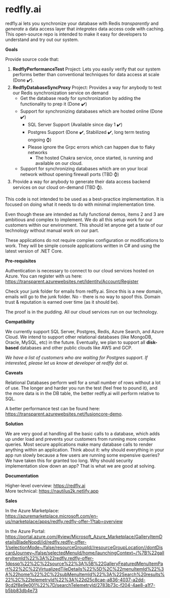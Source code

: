 # redfly.ai
redfly.ai lets you synchronize your database with Redis <i>transparently</i> and <i>generate</i> a data access layer that <i>integrates</i> data access code with caching. This open-source repo is intended to make it easy for developers to understand and try out our system.

**Goals**

Provide source code that:

1. **RedflyPerformanceTest** Project: Lets you easily verify that our system performs better than conventional techniques for data access at scale (Done ✔️).
2. **RedflyDatabaseSyncProxy** Project: Provides a way for anybody to test our Redis synchronization service on demand
   - Get the database ready for synchronization by adding the functionality to prep it (Done ✔️)
   - Support for synchronizing databases which are hosted online (Done ✔️)
      - SQL Server Support (Available since day 1 ✔️)
      - Postgres Support (Done ✔️, Stabilized ✔️, long term testing ongoing ⌚)
      - Please ignore the Grpc errors which can happen due to flaky networks
        - The hosted Chakra service, once started, is running and available on our cloud. 
   - Support for synchronizing databases which are on your local network without opening firewall ports (TBD ⌚)
4. Provide a way for anybody to generate their data access backend services on our cloud on-demand (TBD ⌚).

This code is not intended to be used as a best-practice implementation. It is focused on doing what it needs to do with minimal implementation time.

Even though these are intended as fully functional demos, items 2 and 3 are ambitious and complex to implement. We do all this setup work for our customers within our environment. This should let anyone get a taste of our technology without manual work on our part.

These applications do not require complex configuration or modifications to work. They will be simple console applications written in C# and using the latest version of .NET Core. 

**Pre-requisites**

Authentication is necessary to connect to our cloud services hosted on Azure. You can register with us here:<br/>
https://transparent.azurewebsites.net/Identity/Account/Register

Check your junk folder for emails from redfly.ai. Since this is a new domain, emails will go to the junk folder. No - there is no way to spoof this. Domain trust & reputation is earned over time (as it should be).

The proof is in the pudding. All our cloud services run on our technology.  

**Compatibility**

We currently support SQL Server, Postgres, Redis, Azure Search, and Azure Cloud. We intend to support other relational databases (like MongoDB, Oracle, MySQL, etc) in the future. Eventually, we plan to support all **disk-based** databases and other public clouds like AWS and GCP. 

_We have a list of customers who are waiting for Postgres support. If interested, please let us know at developer at redfly dot ai_.

**Caveats**

Relational Databases perform well for a small number of rows without a lot of use. The longer and harder you run the test (feel free to pound it), and the more data is in the DB table, the better redfly.ai will perform relative to SQL.

A better performance test can be found here: https://transparent.azurewebsites.net/fusioncore-demo. 

**Solution**

We are very good at handling all the basic calls to a database, which adds up under load and prevents your customers from running more complex queries. Most secure applications make many database calls to render anything within an application. Think about it: why should everything in your app run slowly because a few users are running some expensive queries? We have taken this for granted too long. Why should security implementation slow down an app? That is what we are good at solving.

**Documentation**

Higher-level overview: https://redfly.ai <br/>
More technical: https://nautilus2k.netlify.app <br/>

**Sales**

In the Azure Marketplace:<br/>
https://azuremarketplace.microsoft.com/en-us/marketplace/apps/redfly.redfly-offer-1?tab=overview

In the Azure Portal:<br/>
https://portal.azure.com/#view/Microsoft_Azure_Marketplace/GalleryItemDetailsBladeNopdl/id/redfly.redfly-offer-1/selectionMode~/false/resourceGroupId//resourceGroupLocation//dontDiscardJourney~/false/selectedMenuId/home/launchingContext~/%7B%22galleryItemId%22%3A%22redfly.redfly-offer-1dpssp%22%2C%22source%22%3A%5B%22GalleryFeaturedMenuItemPart%22%2C%22VirtualizedTileDetails%22%5D%2C%22menuItemId%22%3A%22home%22%2C%22subMenuItemId%22%3A%22Search%20results%22%2C%22telemetryId%22%3A%22d25c8cae-a836-4037-a2dd-9cd2f8e9e001%22%7D/searchTelemetryId/2783b73c-f204-4ae8-a1f7-b5bb83db4e73
